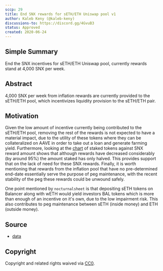 ```yaml
---
sccp: 29
title: End SNX rewards for sETH/ETH Uniswap pool v1
author: Kaleb Keny (@kaleb-keny)
discussions-to: https://discord.gg/4GvuB3
status: Approved
created: 2020-06-24
---
```


## Simple Summary
<!--"If you can't explain it simply, you don't understand it well enough." Provide a simplified and layman-accessible explanation of the SCCP.-->
End the SNX incentives for sETH/ETH Uniswap pool, currently rewards stand at 4,000 SNX per week.

## Abstract
<!--A short (~200 word) description of the variable change proposed.-->
4,000 SNX per week from inflation rewards are currently provided to the sETH/ETH pool, which incentivizes liquidity provision to the sETH/ETH pair.

## Motivation
<!--The motivation is critical for SCCPs that want to update variables within Synthetix. It should clearly explain why the existing variable is not incentive aligned. SCCP submissions without sufficient motivation may be rejected outright.-->
Given the low amount of incentive currently being contributed to the sETH/ETH pool, removing the rest of the rewards is not expected to have a material impact, due to the utility of these tokens where they can be collateralized on AAVE in order to take out a loan and generate farming yield.
Furthermore, looking at the [chart](asset/uniswap_seth_end/chart.PNG) of staked tokens against SNX reward amount shows that although rewards have decreased considerably (by around 95%) the amount staked has only halved. This provides support that on the lack of need for these SNX rewards.
Finally, it is worth mentioning that rewards from the inflation pool that have no pre-determined end-date essentially serve the purpose of peg maintenance, with the recent stability of the peg these rewards could be unwound safely.

One point mentioned by `nocturnalsheet` is that depositing sETH tokens on Balancer along with wETH would yield investors BAL tokens which is more than enough of an incentive on it's own, due to the low impairment risk.
This also contributes to peg maintenance between sETH (inside money) and ETH (outside money).


## Source
- [data](asset/uniswap_seth_end/data.xlsx)

## Copyright
Copyright and related rights waived via [CC0](https://creativecommons.org/publicdomain/zero/1.0/).
